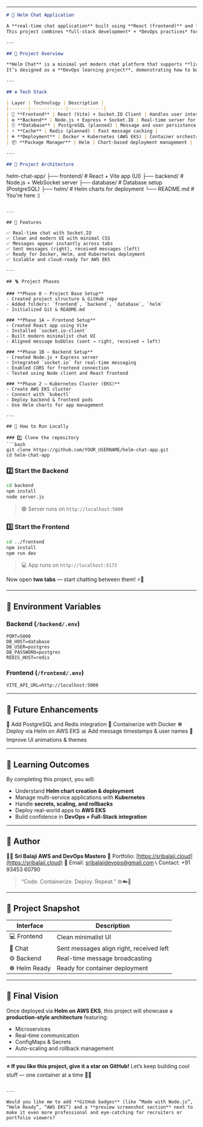 

---

```markdown
# 💬 Helm Chat Application

A **real-time chat application** built using **React (frontend)** and **Node.js + Socket.IO (backend)** — designed, containerized, and prepared for **Kubernetes (EKS)** deployment with **Helm**.  
This project combines *full-stack development* + *DevOps practices* for a complete corporate-grade setup. ⚙️☁️  

---

## 🧠 Project Overview

**Helm Chat** is a minimal yet modern chat platform that supports **live message exchange** between users in real time.  
It’s designed as a **DevOps learning project**, demonstrating how to build, containerize, and deploy multi-service applications on AWS using Helm.

---

## ⚙️ Tech Stack

| Layer | Technology | Description |
|-------|-------------|-------------|
| 🎨 **Frontend** | React (Vite) + Socket.IO Client | Handles user interface & message events |
| ⚙️ **Backend** | Node.js + Express + Socket.IO | Real-time server for handling chat messages |
| 🗄️ **Database** | PostgreSQL (planned) | Message and user persistence |
| ⚡ **Cache** | Redis (planned) | Fast message caching |
| ☸️ **Deployment** | Docker + Kubernetes (AWS EKS) | Container orchestration |
| 📦 **Package Manager** | Helm | Chart-based deployment management |

---

## 🧭 Project Architecture

```

helm-chat-app/
├── frontend/        # React + Vite app (UI)
├── backend/         # Node.js + WebSocket server
├── database/        # Database setup (PostgreSQL)
├── helm/            # Helm charts for deployment
└── README.md        # You're here :)

````

---

## 🚀 Features

✅ Real-time chat with Socket.IO  
✅ Clean and modern UI with minimal CSS  
✅ Messages appear instantly across tabs  
✅ Sent messages (right), received messages (left)  
✅ Ready for Docker, Helm, and Kubernetes deployment  
✅ Scalable and cloud-ready for AWS EKS  

---

## 🪜 Project Phases

### **Phase 0 — Project Base Setup**
- Created project structure & GitHub repo  
- Added folders: `frontend`, `backend`, `database`, `helm`  
- Initialized Git & README.md  

### **Phase 1A — Frontend Setup**
- Created React app using Vite  
- Installed `socket.io-client`  
- Built modern minimalist chat UI  
- Aligned message bubbles (sent → right, received → left)  

### **Phase 1B — Backend Setup**
- Created Node.js + Express server  
- Integrated `socket.io` for real-time messaging  
- Enabled CORS for frontend connection  
- Tested using Node client and React frontend  

### **Phase 2 — Kubernetes Cluster (EKS)**
- Create AWS EKS cluster  
- Connect with `kubectl`  
- Deploy backend & frontend pods  
- Use Helm charts for app management  

---

## 🧩 How to Run Locally

### 1️⃣ Clone the repository
```bash
git clone https://github.com/YOUR_USERNAME/helm-chat-app.git
cd helm-chat-app
````

### 2️⃣ Start the Backend

```bash
cd backend
npm install
node server.js
```

> 🟢 Server runs on `http://localhost:5000`

### 3️⃣ Start the Frontend

```bash
cd ../frontend
npm install
npm run dev
```

> 💻 App runs on `http://localhost:5173`

Now open **two tabs** — start chatting between them! ⚡💬

---

## 🧱 Environment Variables

### Backend (`/backend/.env`)

```env
PORT=5000
DB_HOST=database
DB_USER=postgres
DB_PASSWORD=postgres
REDIS_HOST=redis
```

### Frontend (`/frontend/.env`)

```env
VITE_API_URL=http://localhost:5000
```

---

## 🧰 Future Enhancements

🚀 Add PostgreSQL and Redis integration
🧩 Containerize with Docker
☸️ Deploy via Helm on AWS EKS
📊 Add message timestamps & user names
💬 Improve UI animations & themes

---

## 📘 Learning Outcomes

By completing this project, you will:

* Understand **Helm chart creation & deployment**
* Manage multi-service applications with **Kubernetes**
* Handle **secrets, scaling, and rollbacks**
* Deploy real-world apps to **AWS EKS**
* Build confidence in **DevOps + Full-Stack integration**

---

## 🧠 Author

👨‍💻 **Sri Balaji AWS and DevOps Mastero**
🔗 Portfolio: [https://sribalaji.cloud](https://sribalaji.cloud)
📧 Email: [sribalajidevops@gmail.com](mailto:sribalajidevops@gmail.com)
📞 Contact: +91 93453 60790

> “Code. Containerize. Deploy. Repeat.” ⚙️☁️💬

---

## 🪩 Project Snapshot

| Interface     | Description                              |
| ------------- | ---------------------------------------- |
| 💻 Frontend   | Clean minimalist UI                      |
| 💬 Chat       | Sent messages align right, received left |
| ⚙️ Backend    | Real-time message broadcasting           |
| ☸️ Helm Ready | Ready for container deployment           |

---

## 🏁 Final Vision

Once deployed via **Helm on AWS EKS**, this project will showcase a **production-style architecture** featuring:

* Microservices
* Real-time communication
* ConfigMaps & Secrets
* Auto-scaling and rollback management

---

**⭐ If you like this project, give it a star on GitHub!**
Let’s keep building cool stuff — one container at a time 🧠🚀

```

---

Would you like me to add **GitHub badges** (like “Made with Node.js”, “Helm Ready”, “AWS EKS”) and a **preview screenshot section** next to make it even more professional and eye-catching for recruiters or portfolio viewers?
```

